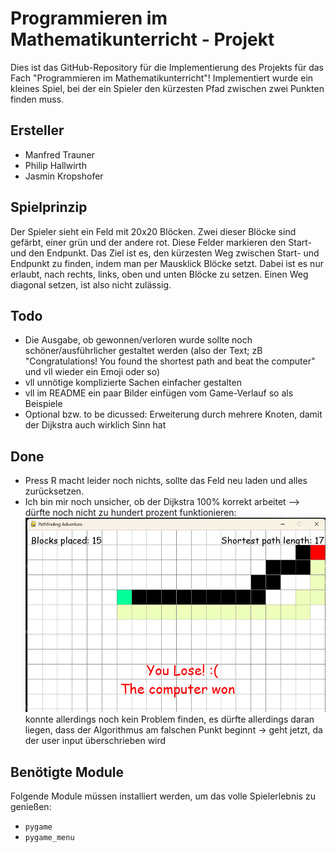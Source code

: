 # Programmieren im Mathematikunterricht - Projekt

Dies ist das GitHub-Repository für die Implementierung des Projekts für das Fach "Programmieren im Mathematikunterricht"! Implementiert wurde ein kleines Spiel, bei der ein Spieler den kürzesten Pfad zwischen zwei Punkten finden muss. 

## Ersteller
- Manfred Trauner
- Philip Hallwirth
- Jasmin Kropshofer

## Spielprinzip
Der Spieler sieht ein Feld mit 20x20 Blöcken. Zwei dieser Blöcke sind gefärbt, einer grün und der andere rot. Diese Felder markieren den Start- und den Endpunkt. Das Ziel ist es, den kürzesten Weg zwischen Start- und Endpunkt zu finden, indem man per Mausklick Blöcke setzt. Dabei ist es nur erlaubt, nach rechts, links, oben und unten Blöcke zu setzen. Einen Weg diagonal setzen, ist also nicht zulässig.

## Todo
- Die Ausgabe, ob gewonnen/verloren wurde sollte noch schöner/ausführlicher gestaltet werden (also der Text; zB "Congratulations! You found the shortest path and beat the computer" und vll wieder ein Emoji oder so)
- vll unnötige komplizierte Sachen einfacher gestalten
- vll im README ein paar Bilder einfügen vom Game-Verlauf so als Beispiele
- Optional bzw. to be dicussed: Erweiterung durch mehrere Knoten, damit der Dijkstra auch wirklich Sinn hat


## Done
- Press R macht leider noch nichts, sollte das Feld neu laden und alles zurücksetzen.
- Ich bin mir noch unsicher, ob der Dijkstra 100% korrekt arbeitet --> dürfte noch nicht zu hundert prozent funktionieren: ![Game Example](images/15bigger17.jpg)
konnte allerdings noch kein Problem finden, es dürfte allerdings daran liegen, dass der Algorithmus am falschen Punkt beginnt -> geht jetzt, da der user input überschrieben wird

## Benötigte Module
Folgende Module müssen installiert werden, um das volle Spielerlebnis zu genießen:
- `pygame`
- `pygame_menu`
